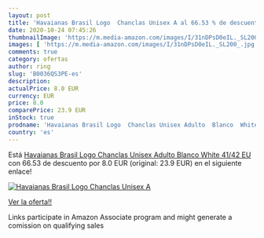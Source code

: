 ```yaml
---
layout: post
title: 'Havaianas Brasil Logo  Chanclas Unisex A al 66.53 % de descuento'
date: 2020-10-24 07:45:26
thumbnailImage: 'https://m.media-amazon.com/images/I/31nDPsD0eIL._SL200_.jpg'
images: [ 'https://m.media-amazon.com/images/I/31nDPsD0eIL._SL200_.jpg' ]
comments: true
category: ofertas
author: ring
slug: 'B0036QS3PE-es'
description:
actualPrice: 8.0 EUR
currency: EUR
price: 8.0
comparePrice: 23.9 EUR
inStock: true
prodname: 'Havaianas Brasil Logo  Chanclas Unisex Adulto  Blanco  White   41/42 EU'
country: 'es'
---
```


Está [Havaianas Brasil Logo  Chanclas Unisex Adulto  Blanco  White   41/42 EU](https://www.amazon.es/dp/B0036QS3PE/?tag=tolees-21) con 66.53 de descuento por 8.0 EUR (original: 23.9 EUR) en el siguiente enlace!

[![Havaianas Brasil Logo  Chanclas Unisex A](https://m.media-amazon.com/images/I/31nDPsD0eIL._SL200_.jpg)](https://www.amazon.es/dp/B0036QS3PE/?tag=tolees-21)

[Ver la oferta!!](https://www.amazon.es/dp/B0036QS3PE/?tag=tolees-21)

Links participate in Amazon Associate program and might generate a comission on qualifying sales


